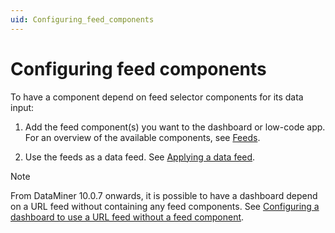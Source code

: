 ```yaml
---
uid: Configuring_feed_components
---
```


# Configuring feed components

To have a component depend on feed selector components for its data input:

1. Add the feed component(s) you want to the dashboard or low-code app. For an overview of the available components, see [Feeds](xref:Feeds).

1. Use the feeds as a data feed. See [Applying a data feed](xref:Apply_Data_Feed).

> [!NOTE]
> From DataMiner 10.0.7 onwards, it is possible to have a dashboard depend on a URL feed without containing any feed components. See [Configuring a dashboard to use a URL feed without a feed component](xref:Configuring_a_dashboard_to_use_a_URL_feed_without_a_feed_component).
